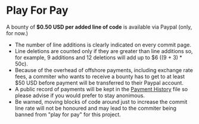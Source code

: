 # Play For Pay

A bounty of **$0.50 USD per added line of code** is available via Paypal (only, for now.)

- The number of line additions is clearly indicated on every commit page.
- Line deletions are counted only if they are greater than line additions so, for example, 9 additions and 12 deletions will add up to $6 ((9 + 3) * 50c).
- Because of the overhead of offshore payments, including exchange rate fees, a commiter who wants to receive a bounty has to get to at least $50 USD before payment will be transferred to their Paypal account.
- A public record of payments will be kept in the [Payment History] file so please advise if you would prefer to stay anonimous.
- Be warned, moving blocks of code around just to increase the commit line rate will not be honoured and may lead to the commiter being banned from "play for pay" for this project.

[Payment History]: https://github.com/netserva/doc/blob/master/docs/payment_history.md
